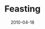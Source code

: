 ---
layout: message
category: message
series: "Force Feed"
title: "Feasting"
date: 2010-04-18
audio-description: "Brian Tome talks about how we can become more aware of the effects of media on our life."
audio: "http://s3.amazonaws.com/crossroadsaudiomessages/ForceFeed2.mp3"
audio-title: "Feasting"
audio-duration: "32&#58;08"
video-description: "Brian Tome discusses how we can become more aware of the effects of media on our life."
video-title: "Feasting"
video: "http://s3.amazonaws.com/crossroadsvideomessages/ForceFeed2.mp4"
video-poster: "https://www.crossroads.net/uploadedfiles/ForceFeed2-still.jpg"
program-description: ""
program: "http://www.crossroads.net/players/media/hq/04_17-18_10Program.pdf"
program-title: "Feasting (Program)"
---